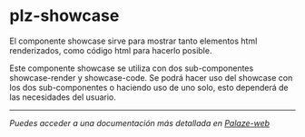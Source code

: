 # plz-showcase

El componente showcase sirve para mostrar tanto elementos html renderizados, como código html para hacerlo posible.

Este componente showcase se utiliza con dos sub-componentes showcase-render y showcase-code. Se podrá hacer uso del showcase con los dos sub-componentes o haciendo uso de uno solo, esto dependerá de las necesidades del usuario.

--------------------------------------------------------------------------------------------------------------

*Puedes acceder a una documentación más detallada en [Palaze-web](https://palaze-pablodiazjorge.netlify.app/)*